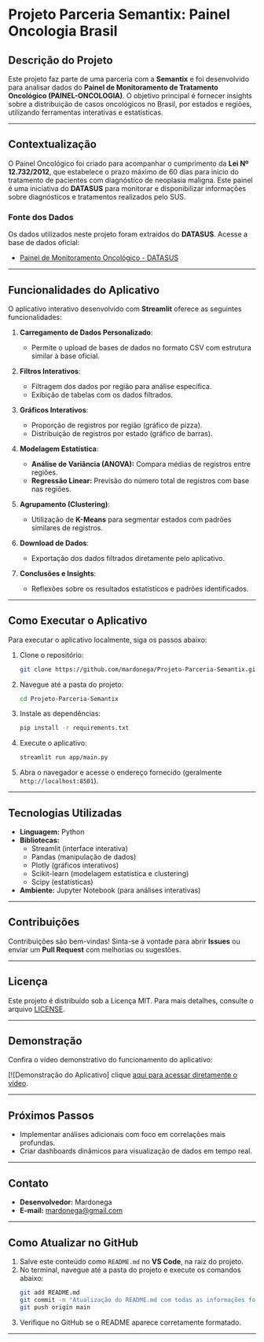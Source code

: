 
# **Projeto Parceria Semantix: Painel Oncologia Brasil**

## **Descrição do Projeto**
Este projeto faz parte de uma parceria com a **Semantix** e foi desenvolvido para analisar dados do **Painel de Monitoramento de Tratamento Oncológico (PAINEL-ONCOLOGIA)**. O objetivo principal é fornecer insights sobre a distribuição de casos oncológicos no Brasil, por estados e regiões, utilizando ferramentas interativas e estatísticas.

---

## **Contextualização**
O Painel Oncológico foi criado para acompanhar o cumprimento da **Lei Nº 12.732/2012**, que estabelece o prazo máximo de 60 dias para início do tratamento de pacientes com diagnóstico de neoplasia maligna. Este painel é uma iniciativa do **DATASUS** para monitorar e disponibilizar informações sobre diagnósticos e tratamentos realizados pelo SUS.

### **Fonte dos Dados**
Os dados utilizados neste projeto foram extraídos do **DATASUS**. Acesse a base de dados oficial:
- [Painel de Monitoramento Oncológico - DATASUS](http://tabnet.datasus.gov.br/cgi/dhdat.exe?PAINEL_ONCO/PAINEL_ONCOLOGIABR.def)

---

## **Funcionalidades do Aplicativo**
O aplicativo interativo desenvolvido com **Streamlit** oferece as seguintes funcionalidades:

1. **Carregamento de Dados Personalizado**:
   - Permite o upload de bases de dados no formato CSV com estrutura similar à base oficial.
   
2. **Filtros Interativos**:
   - Filtragem dos dados por região para análise específica.
   - Exibição de tabelas com os dados filtrados.

3. **Gráficos Interativos**:
   - Proporção de registros por região (gráfico de pizza).
   - Distribuição de registros por estado (gráfico de barras).

4. **Modelagem Estatística**:
   - **Análise de Variância (ANOVA):** Compara médias de registros entre regiões.
   - **Regressão Linear:** Previsão do número total de registros com base nas regiões.

5. **Agrupamento (Clustering)**:
   - Utilização de **K-Means** para segmentar estados com padrões similares de registros.

6. **Download de Dados**:
   - Exportação dos dados filtrados diretamente pelo aplicativo.

7. **Conclusões e Insights**:
   - Reflexões sobre os resultados estatísticos e padrões identificados.

---

## **Como Executar o Aplicativo**
Para executar o aplicativo localmente, siga os passos abaixo:

1. Clone o repositório:
   ```bash
   git clone https://github.com/mardonega/Projeto-Parceria-Semantix.git
   ```
2. Navegue até a pasta do projeto:
   ```bash
   cd Projeto-Parceria-Semantix
   ```
3. Instale as dependências:
   ```bash
   pip install -r requirements.txt
   ```
4. Execute o aplicativo:
   ```bash
   streamlit run app/main.py
   ```
5. Abra o navegador e acesse o endereço fornecido (geralmente `http://localhost:8501`).

---

## **Tecnologias Utilizadas**
- **Linguagem:** Python
- **Bibliotecas:**
  - Streamlit (interface interativa)
  - Pandas (manipulação de dados)
  - Plotly (gráficos interativos)
  - Scikit-learn (modelagem estatística e clustering)
  - Scipy (estatísticas)
- **Ambiente:** Jupyter Notebook (para análises interativas)

---

## **Contribuições**
Contribuições são bem-vindas! Sinta-se à vontade para abrir **Issues** ou enviar um **Pull Request** com melhorias ou sugestões.

---

## **Licença**
Este projeto é distribuído sob a Licença MIT. Para mais detalhes, consulte o arquivo [LICENSE](LICENSE).

---

## **Demonstração**
Confira o vídeo demonstrativo do funcionamento do aplicativo:

[![Demonstração do Aplicativo] clique [aqui para acessar diretamente o vídeo](video/novo_video_semantix.webm).

---

## **Próximos Passos**
- Implementar análises adicionais com foco em correlações mais profundas.
- Criar dashboards dinâmicos para visualização de dados em tempo real.

---

## **Contato**
- **Desenvolvedor:** Mardonega  
- **E-mail:** [mardonega@gmail.com](mailto:mardonega@gmail.com)

---

## **Como Atualizar no GitHub**
1. Salve este conteúdo como `README.md` no **VS Code**, na raiz do projeto.
2. No terminal, navegue até a pasta do projeto e execute os comandos abaixo:
   ```bash
   git add README.md
   git commit -m "Atualização do README.md com todas as informações formatadas"
   git push origin main
   ```
3. Verifique no GitHub se o README aparece corretamente formatado.

---
